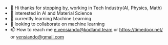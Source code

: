 - 👋 Hi thanks for stopping by, working in Tech Industry(AI, Physics, Math)
- 👀 interested in AI and Material Science
- 🌱 currently learning Machine Learning
- 💞️ looking to collaborate on machine learning
- 📫 How to reach me e.vensiando@kodland.team or https://timedoor.net/ or vensiando@gmail.com

<!---
ELVAN13091999/ELVAN13091999 is a ✨ special ✨ repository because its `README.md` (this file) appears on your GitHub profile.
You can click the Preview link to take a look at your changes.
--->
